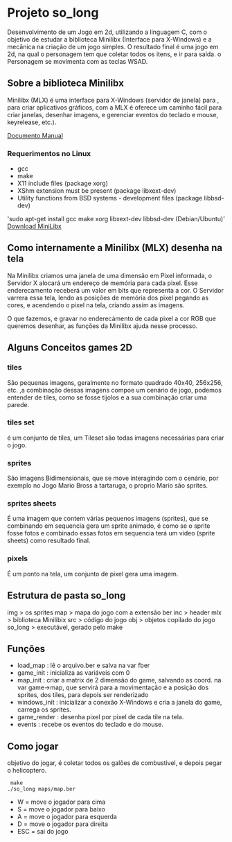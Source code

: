 # Projeto so_long

Desenvolvimento de um Jogo em 2d, utilizando a linguagem C, com o objetivo de estudar a biblioteca Minilibx (Interface para X-Windows) e a mecânica na criação de um jogo simples.
O resultado final é uma jogo em 2d, na qual o personagem tem que coletar todos os itens, e ir para saída.
o Personagem se movimenta com as teclas WSAD.

## Sobre a biblioteca Minilibx

Minilibx (MLX) é uma interface para X-Windows (servidor de janela) para , para criar aplicativos gráficos, 
com a MLX é oferece um caminho fácil para criar janelas, desenhar imagens, e gerenciar eventos do teclado e mouse,
keyrelease, etc.).

[Documento Manual](https://harm-smits.github.io/42docs/libs/minilibx/getting_started.html)

### Requerimentos no Linux
* gcc
* make
* X11 include files (package xorg)
* XShm extension must be present (package libxext-dev)
* Utility functions from BSD systems - development files (package libbsd-dev)

'sudo apt-get install gcc make xorg libxext-dev libbsd-dev (Debian/Ubuntu)'
[Download MiniLibx](https://github.com/42Paris/minilibx-linux)


## Como internamente a Minilibx (MLX) desenha na tela
Na Minilibx criamos uma janela de uma dimensão em Pixel informada, o Servidor X alocará um endereço de memória para cada pixel. Esse enderecamento receberá um valor em bits que representa a cor. O Servidor varrera essa tela, lendo as posições de memória dos pixel pegando as cores, e acendendo o pixel na tela, criando assim as imagens.

O que fazemos, e gravar no enderecámento de cada pixel a cor RGB que queremos desenhar, as funções da Minilibx ajuda nesse processo.

## Alguns Conceitos games 2D

### tiles
São pequenas imagens, geralmente no formato quadrado 40x40, 256x256, etc. ,a combinação dessas imagens compoe um cenário de jogo,
podemos entender de tiles, como se fosse tijolos e a sua combinação criar uma parede.

### tiles set
é um conjunto de tiles, um Tileset são todas imagens necessárias para criar o jogo.

### sprites
São imagens Bidimensionais, que se move interagindo com o cenário, por exemplo no Jogo Mario Bross a tartaruga,
o proprio Mario são sprites. 

### sprites sheets
É uma imagem que contem várias pequenos imagens (sprites), que se combinando em sequencia gera um sprite animado,
é como se o sprite fosse fotos e combinado essas fotos em sequencia terá um video (sprite sheets) como resultado final.

### pixels
É um ponto na tela, um conjunto de pixel gera uma imagem.

## Estrutura de pasta so_long
img > os sprites
map > mapa do jogo com a extensão ber
inc > header
mlx > biblioteca Minilibix
src > código do jogo
obj > objetos copilado do jogo
so_long > executável, gerado pelo make

## Funções 

* load_map  : lê o arquivo.ber e salva na var fber
* game_init : inicializa as variáveis com 0
*  map_init  : criar a matrix de 2 dimensão do game, salvando as coord. na var game->map, que servirá para a movimentação e a posição dos sprites, dos tiles, para depois ser renderizado
*  windows_init : inicializar a conexão X-Windows e cria a janela do game, carrega os sprites.
*  game_render	: desenha pixel por pixel de cada tile na tela.
* events	: recebe os eventos do teclado e do mouse.
 

## Como jogar

objetivo do jogar, é coletar todos os galões de combustivel, e depois pegar o helicoptero.
 ```
  make
 ./so_long maps/map.ber
 
```
- W = move o jogador para cima
- S = move o jogador para baixo
- A = move o jogador para esquerda
- D = move o jogador para direita
- ESC = sai do jogo

